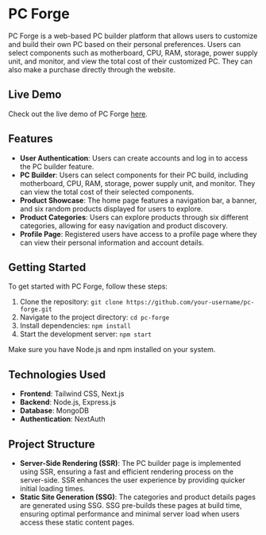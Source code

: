 # PC Forge

PC Forge is a web-based PC builder platform that allows users to customize and build their own PC based on their personal preferences. Users can select components such as motherboard, CPU, RAM, storage, power supply unit, and monitor, and view the total cost of their customized PC. They can also make a purchase directly through the website.

## Live Demo

Check out the live demo of PC Forge [here](http://localhost:3000).

## Features

- **User Authentication**: Users can create accounts and log in to access the PC builder feature.
- **PC Builder**: Users can select components for their PC build, including motherboard, CPU, RAM, storage, power supply unit, and monitor. They can view the total cost of their selected components.
- **Product Showcase**: The home page features a navigation bar, a banner, and six random products displayed for users to explore.
- **Product Categories**: Users can explore products through six different categories, allowing for easy navigation and product discovery.
- **Profile Page**: Registered users have access to a profile page where they can view their personal information and account details.

## Getting Started

To get started with PC Forge, follow these steps:

1. Clone the repository: `git clone https://github.com/your-username/pc-forge.git`
2. Navigate to the project directory: `cd pc-forge`
3. Install dependencies: `npm install`
4. Start the development server: `npm start`

Make sure you have Node.js and npm installed on your system.

## Technologies Used

- **Frontend**: Tailwind CSS, Next.js
- **Backend**: Node.js, Express.js
- **Database**: MongoDB
- **Authentication**: NextAuth

## Project Structure

- **Server-Side Rendering (SSR)**: The PC builder page is implemented using SSR, ensuring a fast and efficient rendering process on the server-side. SSR enhances the user experience by providing quicker initial loading times.
- **Static Site Generation (SSG)**: The categories and product details pages are generated using SSG. SSG pre-builds these pages at build time, ensuring optimal performance and minimal server load when users access these static content pages.
